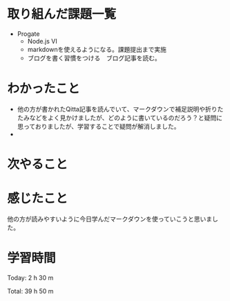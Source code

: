 # 取り組んだ課題一覧
- Progate
  - Node.js VI
  - markdownを使えるようになる。課題提出まで実施
  - ブログを書く習慣をつける　ブログ記事を読む。
  
# わかったこと
- 他の方が書かれたQitta記事を読んでいて、マークダウンで補足説明や折りたたみなどをよく見かけましたが、どのように書いているのだろう？と疑問に思っておりましたが、学習することで疑問が解消しました。
- 


# 次やること


# 感じたこと
他の方が読みやすいように今日学んだマークダウンを使っていこうと思いました。


# 学習時間
Today: 2 h 30 m

Total: 39 h 50 m
